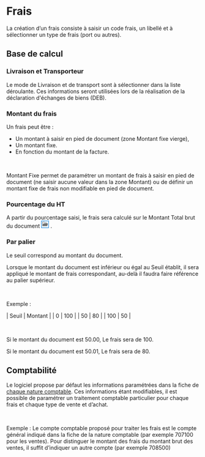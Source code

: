 # Frais



La création d’un frais consiste à saisir un code frais, un libellé et 
 à sélectionner un type de frais (port ou autres).


## Base de calcul


### Livraison et Transporteur


Le mode de Livraison 
 et de transport sont à sélectionner dans la liste déroulante. Ces informations 
 seront utilisées lors de la réalisation de la déclaration d'échanges 
 de biens (DEB).


### Montant du frais


Un frais peut être :


* Un montant à saisir 
 en pied de document (zone Montant fixe vierge),
* Un montant fixe.
* En fonction du montant de la facture.


 


Montant Fixe permet de paramétrer un montant de frais à saisir en pied 
 de document (ne saisir aucune valeur dans la zone Montant) ou de définir 
 un montant fixe de frais non modifiable en pied de document.


### Pourcentage du HT


A partir du pourcentage saisi, le frais sera calculé sur le Montant 
 Total brut du document ![image\Gest0000.gif](../../assets/images/Frais/2/BoutonDossier.gif) .


### Par palier


Le seuil correspond au montant du document.


Lorsque le montant du document est inférieur ou égal au Seuil établit, 
 il sera appliqué le montant de frais correspondant, au-delà il faudra 
 faire référence au palier supérieur.


 


Exemple :






| Seuil | Montant |
| 0 | 100 |
| 50 | 80 |
| 100 | 50 |


 


Si le montant du document est 50.00, Le frais sera de 100.


Si le montant du document est 50.01, Le frais sera de 80.


## Comptabilité


Le logiciel propose par défaut les informations paramétrées dans la 
 fiche de [chaque 
 nature comptable](../../NaturesComptable/1/NaturesComptables.md). Ces informations étant modifiables, il est possible 
 de paramétrer un traitement comptable particulier pour chaque frais et 
 chaque type de vente et d’achat.


 


Exemple : Le compte comptable proposé pour traiter les frais est le 
 compte général indiqué dans la fiche de la nature comptable (par exemple 
 707100 pour les ventes). Pour distinguer le montant des frais du montant 
 brut des ventes, il suffit d’indiquer un autre compte (par exemple 708500)


 






